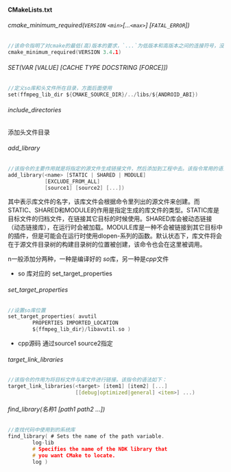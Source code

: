 ####	CMakeLists.txt

######	cmake_minimum_required(`VERSION` `<min>`[...`<max>`] [`FATAL_ERROR`])

```c
//该命令指明了对cmake的最低(高)版本的要求，`...`为低版本和高版本之间的连接符号，没有其他含义。
cmake_minimum_required(VERSION 3.4.1)
```





######	SET(VAR [VALUE] [CACHE TYPE DOCSTRING [FORCE]]) 

```c
//定义so库和头文件所在目录，方面后面使用
set(ffmpeg_lib_dir ${CMAKE_SOURCE_DIR}/../libs/${ANDROID_ABI})
```

 



######	include_directories

添加头文件目录





######	add_library

```c
//该指令的主要作用就是将指定的源文件生成链接文件，然后添加到工程中去。该指令常用的语法如下：
add_library(<name> [STATIC | SHARED | MODULE]
            [EXCLUDE_FROM_ALL]
            [source1] [source2] [...])
```

其中<name>表示库文件的名字，该库文件会根据命令里列出的源文件来创建。而STATIC、SHARED和MODULE的作用是指定生成的库文件的类型。STATIC库是目标文件的归档文件，在链接其它目标的时候使用。SHARED库会被动态链接（动态链接库），在运行时会被加载。MODULE库是一种不会被链接到其它目标中的插件，但是可能会在运行时使用dlopen-系列的函数。默认状态下，库文件将会在于源文件目录树的构建目录树的位置被创建，该命令也会在这里被调用。

n一般添加分两种，一种是编译好的	*so*库，另一种是*cpp*文件

- so 库对应的 set_target_properties

######	set_target_properties

```C
//设置so库位置
set_target_properties( avutil
        PROPERTIES IMPORTED_LOCATION
        ${ffmpeg_lib_dir}/libavutil.so )
```

- cpp源码 通过source1 source2指定



######	target_link_libraries

```c++
//该指令的作用为将目标文件与库文件进行链接。该指令的语法如下：
target_link_libraries(<target> [item1] [item2] [...]
                      [[debug|optimized|general] <item>] ...)
```

######	find_library(名称1 [path1 path2 …])

```C
//查找代码中使用到的系统库
find_library( # Sets the name of the path variable.
        log-lib
        # Specifies the name of the NDK library that
        # you want CMake to locate.
        log )
```